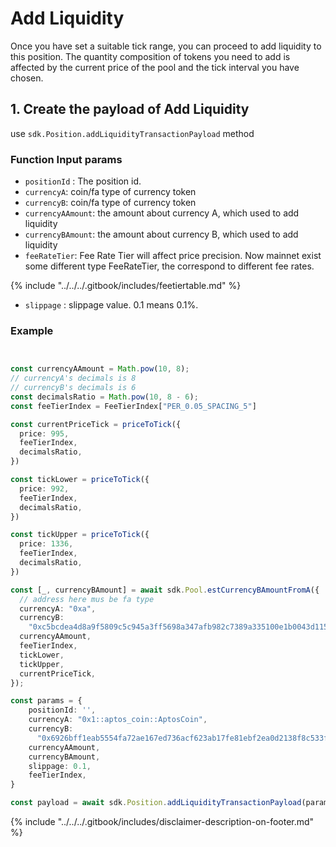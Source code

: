 # Add Liquidity

Once you have set a suitable tick range, you can proceed to add liquidity to this position. The quantity composition of tokens you need to add is affected by the current price of the pool and the tick interval you have chosen.



## 1. Create the payload of Add Liquidity&#x20;

use `sdk.Position.addLiquidityTransactionPayload` method

### Function Input params

* `positionId` : The position id.
* `currencyA`:  coin/fa type of currency token
* `currencyB`:  coin/fa type of currency token
* `currencyAAmount`: the amount about currency A, which used to add liquidity
* `currencyBAmount`: the amount about currency B, which used to add liquidity
* `feeRateTier`: Fee Rate Tier will affect price precision. Now mainnet exist some different type FeeRateTier, the correspond to different fee rates.

{% include "../../../.gitbook/includes/feetiertable.md" %}

* `slippage` : slippage value. 0.1 means 0.1%.

### Example

```typescript


const currencyAAmount = Math.pow(10, 8);
// currencyA's decimals is 8
// currencyB's decimals is 6
const decimalsRatio = Math.pow(10, 8 - 6);
const feeTierIndex = FeeTierIndex["PER_0.05_SPACING_5"]

const currentPriceTick = priceToTick({
  price: 995,
  feeTierIndex,
  decimalsRatio,
})

const tickLower = priceToTick({
  price: 992,
  feeTierIndex,
  decimalsRatio,
})

const tickUpper = priceToTick({
  price: 1336,
  feeTierIndex,
  decimalsRatio,
})

const [_, currencyBAmount] = await sdk.Pool.estCurrencyBAmountFromA({
  // address here mus be fa type
  currencyA: "0xa",
  currencyB:
    "0xc5bcdea4d8a9f5809c5c945a3ff5698a347afb982c7389a335100e1b0043d115",
  currencyAAmount,
  feeTierIndex,
  tickLower,
  tickUpper,
  currentPriceTick,
});

const params = {
    positionId: '',
    currencyA: "0x1::aptos_coin::AptosCoin",
    currencyB:
      "0x6926bff1eab5554fa72ae167ed736acf623ab17fe81ebf2ea0d2138f8c533f77::type::T",
    currencyAAmount,
    currencyBAmount,
    slippage: 0.1,
    feeTierIndex,
}

const payload = await sdk.Position.addLiquidityTransactionPayload(params)


```







{% include "../../../.gitbook/includes/disclaimer-description-on-footer.md" %}
